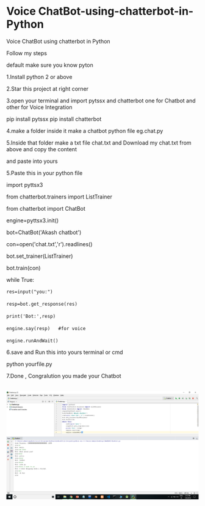 # Voice ChatBot-using-chatterbot-in-Python

Voice ChatBot using chatterbot in Python

Follow my steps

default make sure you know pyton

1.Install python 2 or above
 
2.Star this project at right corner

3.open your terminal and import pytssx and chatterbot one for Chatbot and other for Voice Integration

pip install pytssx
pip install chatterbot

4.make a folder inside it make a chatbot python file eg.chat.py 

5.Inside that folder make a txt file chat.txt  and Download my chat.txt from above and copy the content 

and paste into yours

5.Paste this in your python file


import pyttsx3

from chatterbot.trainers import ListTrainer

from chatterbot import ChatBot

engine=pyttsx3.init()

bot=ChatBot('Akash chatbot')

con=open('chat.txt','r').readlines()

bot.set_trainer(ListTrainer)

bot.train(con)

while True:

    res=input("you:")
    
    resp=bot.get_response(res)
    
    print('Bot:',resp)
    
    engine.say(resp)   #for voice
    
    engine.runAndWait()
    
    
    

6.save and Run this into yours terminal  or cmd


python yourfile.py

7.Done , Congralution  you made your Chatbot

<br/>
<img src="Screenshot (152).png"/>
